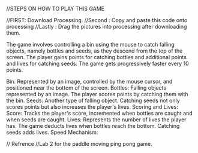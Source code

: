 
//STEPS ON HOW TO PLAY THIS GAME


//FIRST: Download Processing.
//Second : Copy and paste this code onto processing
//Lastly : Drag the pictures into processing after downloading them.

The game involves controlling a bin using the mouse to catch falling objects, namely bottles and seeds, as they descend from the top of the screen. The player gains points for catching bottles and additional points and lives for catching seeds. The game gets progressively faster every 10 points.


Bin: Represented by an image, controlled by the mouse cursor, and positioned near the bottom of the screen.
Bottles: Falling objects represented by an image. The player scores points by catching them with the bin.
Seeds: Another type of falling object. Catching seeds not only scores points but also increases the player's lives.
Scoring and Lives:
Score: Tracks the player's score, incremented when bottles are caught and when seeds are caught.
Lives: Represents the number of lives the player has. The game deducts lives when bottles reach the bottom. Catching seeds adds lives.
Speed Mechanism:




















// Refrence 
//Lab 2 for the paddle moving ping pong game.  



